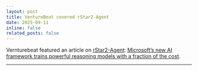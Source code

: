 ```yaml
---
layout: post
title: VentureBeat covered rStar2-Agent
date: 2025-09-11
inline: false
related_posts: false
---
```


Vernturebeat featured an article on <a href="https://arxiv.org/abs/2508.20722">rStar2-Agent</a>: <a href="https://venturebeat.com/ai/microsofts-new-ai-framework-trains-powerful-reasoning-models-with-a-fraction">Microsoft’s new AI framework trains powerful reasoning models with a fraction of the cost</a>. 

---
